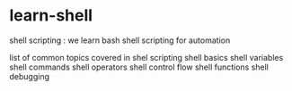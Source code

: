 # learn-shell
shell scripting : we learn bash shell scripting for automation

list of common topics covered in shel scripting 
shell basics
shell variables
shell commands 
shell operators
shell control flow
shell functions
shell debugging
